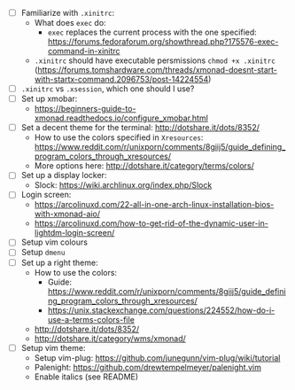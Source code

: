 
- [ ] Familiarize with `.xinitrc`:
  - What does `exec` do:
    - `exec` replaces the current process with the one specified: https://forums.fedoraforum.org/showthread.php?175576-exec-command-in-xinitrc
  - `.xinitrc` should have executable persmissions `chmod +x .xinitrc` (https://forums.tomshardware.com/threads/xmonad-doesnt-start-with-startx-command.2096753/post-14224554)
- [ ] `.xinitrc` vs `.xsession`, which one should I use?
- [ ] Set up xmobar:
  - https://beginners-guide-to-xmonad.readthedocs.io/configure_xmobar.html
- [ ] Set a decent theme for the terminal: http://dotshare.it/dots/8352/
  - How to use the colors specified in `Xresources`: https://www.reddit.com/r/unixporn/comments/8giij5/guide_defining_program_colors_through_xresources/
  - More options here: http://dotshare.it/category/terms/colors/
- [ ] Set up a display locker:
  - Slock: https://wiki.archlinux.org/index.php/Slock
- [ ] Login screen:
  - https://arcolinuxd.com/22-all-in-one-arch-linux-installation-bios-with-xmonad-aio/
  - https://arcolinuxd.com/how-to-get-rid-of-the-dynamic-user-in-lightdm-login-screen/
- [ ] Setup vim colours
- [ ] Setup `dmenu`
- [ ] Set up a right theme:
  - How to use the colors:
    - Guide: https://www.reddit.com/r/unixporn/comments/8giij5/guide_defining_program_colors_through_xresources/
    - https://unix.stackexchange.com/questions/224552/how-do-i-use-a-terms-colors-file
  - http://dotshare.it/dots/8352/
  - http://dotshare.it/category/wms/xmonad/
- [ ] Setup vim theme:
  - Setup vim-plug: https://github.com/junegunn/vim-plug/wiki/tutorial
  - Palenight: https://github.com/drewtempelmeyer/palenight.vim
  - Enable italics (see README)